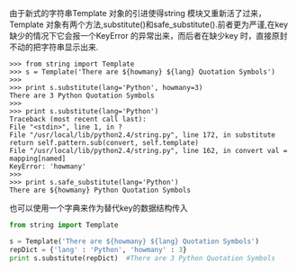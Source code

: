 由于新式的字符串Template 对象的引进使得string 模块又重新活了过来，Template 对象有两个方法,substitute()和safe_substitute().前者更为严谨,在key 缺少的情况下它会报一个KeyError 的异常出来，而后者在缺少key 时，直接原封不动的把字符串显示出来.

    >>> from string import Template
    >>> s = Template('There are ${howmany} ${lang} Quotation Symbols')
    >>>
    >>> print s.substitute(lang='Python', howmany=3)
    There are 3 Python Quotation Symbols
    >>>
    >>> print s.substitute(lang='Python')
    Traceback (most recent call last):
    File "<stdin>", line 1, in ?
    File "/usr/local/lib/python2.4/string.py", line 172, in substitute
    return self.pattern.sub(convert, self.template)
    File "/usr/local/lib/python2.4/string.py", line 162, in convert val =
    mapping[named]
    KeyError: 'howmany'
    >>>
    >>> print s.safe_substitute(lang='Python')
    There are ${howmany} Python Quotation Symbols

也可以使用一个字典来作为替代key的数据结构传入

```python
from string import Template

s = Template('There are ${howmany} ${lang} Quotation Symbols')
repDict = {'lang' : 'Python', 'howmany' : 3}
print s.substitute(repDict)  #There are 3 Python Quotation Symbols
```
